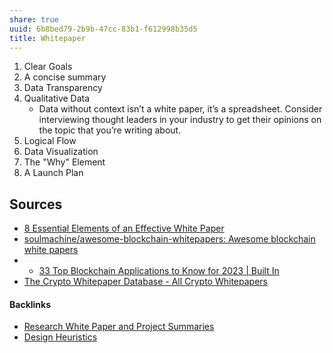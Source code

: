 ```yaml
---
share: true
uuid: 6b8bed79-2b9b-47cc-83b1-f612998b35d5
title: Whitepaper
---
```

1. Clear Goals
1. A concise summary
1. Data Transparency
1. Qualitative Data
   * Data without context isn’t a white paper, it’s a spreadsheet. Consider interviewing thought leaders in your industry to get their opinions on the topic that you’re writing about.
1. Logical Flow
1. Data Visualization
1. The "Why" Element
1. A Launch Plan

## Sources

* [8 Essential Elements of an Effective White Paper](https://www.copypress.com/blog/8-essential-elements-of-an-effective-white-paper/)
* [soulmachine/awesome-blockchain-whitepapers: Awesome blockchain white papers](https://github.com/soulmachine/awesome-blockchain-whitepapers)
* * [33 Top Blockchain Applications to Know for 2023 | Built In](https://builtin.com/blockchain/blockchain-applications)
* [The Crypto Whitepaper Database - All Crypto Whitepapers](https://www.allcryptowhitepapers.com/whitepaper-overview/)

#### Backlinks

* [Research White Paper and Project Summaries](/4edd1389-1223-4dfa-b004-7fd601c714ad)
* [Design Heuristics](/5e01e1ef-4aa4-491d-8ac3-8f0343201a97)